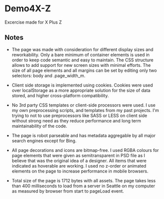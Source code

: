 Demo4X-Z
==

Excercise made for X Plus Z

Notes
--

- The page was made with consideration for different display sizes and reworkability. Only a bare minimum of container elements is used in order to keep code semantic and easy to maintain. The CSS structure allows to add support for new screen sizes with minimal efforts. The size of all page elements and all margins can be set by editing only two selectors: body and .page_width_m.

- Client side storage is implemented using cookies. Cookies were used over localStorage as a more appropriate solution for the size of data stored, and higher cross-platform compatibility.

- No 3rd party CSS templates or client-side processors were used. I use my own preprocessing scripts, and templates from my past projects. I'm trying to not to use preprocessors like SASS or LESS on client side without strong need as they reduce performance and long term maintainability of the code.

- The page is robot parseable and has metadata aggregable by all major search engines except for Bing.

- All page decorations and icons are bitmap-free. I used RGBA colours for page elements that were given as semitransparent in PSD file as I believe that was the original idea of a designer. All items that were indicated as hoverable are working. I used no z-order or animated elements on the page to increase performance in mobile browsers.

- Total size of the page is 1712 bytes with all assets. The page takes less than 400 milliseconds to load from a server in Seattle on my computer as measured by browser from start to pageLoad event.
